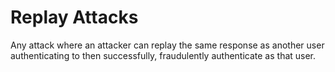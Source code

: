 # Replay Attacks

Any attack where an attacker can replay the same response as another user authenticating to then successfully, fraudulently authenticate as that user.